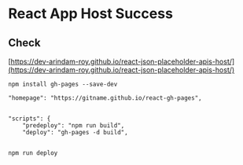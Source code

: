 # React App Host Success


## Check

[https://dev-arindam-roy.github.io/react-json-placeholder-apis-host/](https://dev-arindam-roy.github.io/react-json-placeholder-apis-host/)

```
npm install gh-pages --save-dev

"homepage": "https://gitname.github.io/react-gh-pages",


"scripts": {
    "predeploy": "npm run build",
    "deploy": "gh-pages -d build",


npm run deploy
```
